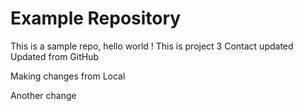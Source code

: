 # Example Repository
This is a sample repo, hello world !
This is project 3
Contact updated
Updated from GitHub

Making changes from Local


Another change